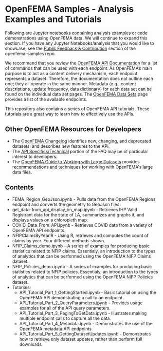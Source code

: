 # OpenFEMA Samples - Analysis Examples and Tutorials
Following are Jupyter notebooks containing analysis examples or code demonstrations using OpenFEMA data. We will continue to expand this section. If you have any Jupyter Notebooks/analysis that you would like to showcase, see the [Public Feedback & Contribution](https://github.com/FEMA/openfema-samples) section of the openfema-samples repo. 

We recommend that you review the [OpenFEMA API Documentation](https://www.fema.gov/about/openfema/api) for a list of commands that can be used with each endpoint. As OpenFEMA’s main purpose is to act as a content delivery mechanism, each endpoint represents a dataset. Therefore, the documentation does not outline each one; they all operate in the same manner. Metadata (e.g., content descriptions, update frequency, data dictionary) for each data set can be found on the individual data set pages. The [OpenFEMA Data Sets](https://www.fema.gov/about/openfema/data-sets) page provides a list of the available endpoints.

This repository also contains a series of OpenFEMA API tutorials. These tutorials are a great way to learn how to effectively use the APIs. 

## Other OpenFEMA Resources for Developers

- The [OpenFEMA Changelog](https://www.fema.gov/about/openfema/changelog) identifies new, changing, and deprecated datasets, and describes new features to the API.
- The [API Specifics/Technical](https://www.fema.gov/about/openfema/faq) portion of the FAQ may be of particular interest to developers.
- The [OpenFEMA Guide to Working with Large Datasets](https://www.fema.gov/about/openfema/working-with-large-data-sets) provides recommendations and techniques for working with OpenFEMA's large data files. 

## Contents

- FEMA_Region_GeoJson.ipynb - Pulls data from the OpenFEMA Regions endpoint and converts the geometry to GeoJson files.
- get_data-from_api_display_on_map.ipynb - Retrieves IHP Valid Registrant data for the state of LA, summarizes and graphs it, and displays values on a chloropleth map.
- COVID_Data_From_API.ipynb - Retrieves COVID data from a variety of OpenFEMA API endpoints.
- NFIPClaimsByYear.R - Using R, retrieves and computes the count of claims by year. Four different methods shown.
- NFIP_Claims_demo.ipynb - A series of examples for producing basic statistics related to NFIP claims. Essentialy, an introduction to the types of analytics that can be performed using the OpenFEMA NIFP Claims dataset.
- NFIP_Policies_demo.ipynb - A series of examples for producing basic statistics related to NFIP policies. Essentialy, an introduction to the types of analytics that can be performed using the OpenFEMA NIFP Policies dataset.
- Tutorials:
  - API_Tutorial_Part_1_GettingStarted.ipynb - Basic tutorial on using the OpenFEMA API demonstrating a call to an endpoint.
  - API_Tutorial_Part_2_QueryParameters.ipynb - Provides usage examples for all of the API query parameters.
  - API_Tutorial_Part_3_PagingToGetData.ipynb - Illustrates making multiple endpoint calls to capture all the data.
  - API_Tutorial_Part_4_Metadata.ipynb - Demonstrates the use of the OpenFEMA metadata API endpoints
  - API_Tutorial_Part_5_GettingDatasetUpdates.ipynb - Demonstrates how to retrieve only dataset updates, rather than perform full downloads. 